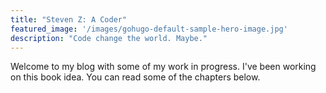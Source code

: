 ```yaml
---
title: "Steven Z: A Coder"
featured_image: '/images/gohugo-default-sample-hero-image.jpg'
description: "Code change the world. Maybe."
---
```

Welcome to my blog with some of my work in progress. I've been working on this book idea. You can read some of the chapters below.
